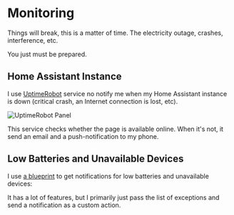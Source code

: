# Monitoring

Things will break, this is a matter of time. The electricity outage, crashes, interference, etc.

You just must be prepared.

## Home Assistant Instance

I use [UptimeRobot](https://uptimerobot.com/) service no notify me when my Home Assistant instance is down (critical crash, an Internet connection is lost, etc).

![UptimeRobot Panel](https://github.com/denysdovhan/home-assistant-config/assets/3459374/477ef2a0-f337-48de-9e03-d6f81a6558a9)

This service checks whether the page is available online. When it's not, it send an email and a push-notification to my phone.

## Low Batteries and Unavailable Devices

I use [a blueprint](https://community.home-assistant.io/t/low-battery-notifications-actions/653754) to get notifications for low batteries and unavailable devices:

It has a lot of features, but I primarily just pass the list of exceptions and send a notification as a custom action.
